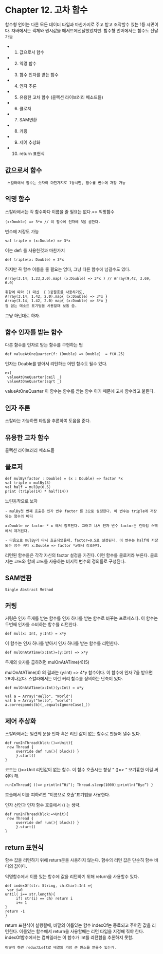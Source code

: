# Chapter 12. 고차 함수

함수형 언어는 다른 모든 데이터 타입과 마찬가지로 주고 받고 조작할수 있는 1등 시민이다.
자바에서는 객체와 원시값을 메서드에전달했었지만. 함수형 언어에서는 함수도 전달 가능


- 1. 값으로서 함수
- 2. 익명 함수
- 3. 함수 인자를 받는 함수
- 4. 인자 추론
- 5. 유용한 고차 함수 (콜렉션 라이브러리 메소드들)
- 6. 클로저
- 7. SAM변환
- 8. 커링
- 9. 제어 추상화
- 10. return 표현식

## 값으로서 함수

```
 스칼라에서 함수는 숫자와 마찬가지로 1등시민, 함수를 변수에 저장 가능
```


## 익명 함수
스칼라에서는 각 함수마다 이름을 줄 필요는 없다.=> 익명함수

```
(x:Double) => 3*x // 이 함수에 인자에 3을 곱한다.
```



변수에 저장도 가능
```
val triple = (x:Double) => 3*x
```

이는 def: 를 사용한것과 마찬가지
```
def triple(x: Double) = 3*x
```

하지만 꼭 함수 이름을 줄 필요는 없다, 그냥 다른 함수에 넘길수도 있다.

```
Array(3.14, 1.23,2.0).map( (x:Double) => 3*x ) // Array(9,42, 3.69, 6.0)
```


```
취향에 따라 () 대신  { }중괄호를 사용하기도,
Array(3.14, 1.42, 2.0).map{ (x:Double) => 3*x }
Array(3.14, 1.42, 2.0) map{ (x:Double) => 3*x }
점 없는 메소드 표기법을 사용할때 보통 씀.
```
그냥 하던대로 하자.


## 함수 인자를 받는 함수

다른 함수를 인자로 받는 함수를 구현하는 법
```
def valueAtOneQuarter(f: (Double) => Double)  = f(0.25)
```

인자는 Double를 받아서 리턴하는 어떤 함수도 될수 있다.
```
ex)
 valueAtOneQuarter(ceil _)
 valueAtOneQuarter(sqrt _)

```

valueAtOneQuarter 이 함수는 함수를 받는 함수 이기 때문에 고차 함수라고 불린다.

## 인자 추론

스칼라는 가능하면 타입을 추론하여 도움을 준다.

## 유용한 고차 함수

콜렉션 라이브러리 메소드들

## 클로저
```
def mulBy(factor : Double) = (x : Double) => factor *x
val triple = mulBy(3)
val half = mulBy(0.5)
print (triple(14) * half(14))

```
느린동작으로 보자

```
- mulBy첫 번째 호출은 인자 변수 factor 를 3으로 설정한다. 이 변수는 triple에 저장되는 함수의 바디

x:Double => factor * x 에서 참조된다. 그러고 나서 인자 변수 factor은 런타임 스택에서 제거된다.

- 다음으로 mulBy가 다시 호출되었을때, factor=0.5로 설정된다. 이 변수는 half에 저장되는 함수 바디 x:Double => factor *x에서 참조된다.

```

리턴된 함수들은 각각 자신의 factor 설정을 가진다.
이런 함수를 클로저라 부른다.
클로저는 코드와 함께 코드를 사용하는 비지역 변수의 정의들로 구성된다.


## SAM변환
    Single Abstract Method


## 커링

   커링은 인자 두개를 받는 함수를 인자 하나를 받는 함수로 바꾸는 프로세스다.
   이 함수는 두번째 인자를 소비하는 함수를 리턴한다.

   ```
   def mul(x: Int, y:Int) = x*y
   ```

   이 함수는 인자 하나를 받아서  인자 하나를 받는 함수를 리턴한다.
   ```
   def mulOnAtATime(x:Int)=(y:Int) => x*y
   ```

   두개의 숫자를 곱하려면
   mulOnAtATime(4)(5)

   mulOnAtATime(4) 의 결과는 (y:Int) => 4*y 함수이다.
   이 함수에 인자 7을 받으면 28이나온다.
   스칼라에서는 이런 커리 함수를 정의하는 단축이 있다.

   ```
   def mulOnAtATime(x:Int)(y:Int) = x*y

   val a = Array("Hello", "World")
   val b = Array("hello", "world")
   a.corresponds(b)(_.equalsIgnoreCase(_))

```

## 제어 추상화
   스칼라에서는 일련의 문을 인자 혹은 리턴 값이 없는 함수로 만들어 낼수 있다.
   ```
   def runInThread(blck:()=>Unit){
    new Thread {
        override def run(){ block() }
        }.start()
   }
   ```

   코드는 ()=>Unit 리턴값이 없는 함수.
   이 함수 호출시는 항상  “ ()=> “ 보기흉한 이걸 써 줘야 해.

   ```
   runInThread{ ()=> println(“Hi”); Thread.sleep(1000);println(“Bye”) }
   ```

   호출에서 이를 피하려면 “이름으로 호출”표기법을 사용한다.

   인자 선언과 인자 함수 호출에서 () 는 생략.
   ```
   def runInThread(blck:=>Unit){
    new Thread {
        override def run(){ block() }
        }.start()
   }
   ```

## return 표현식
   함수 값을 리턴하기 위해 return문을 사용하지 않는다.
   함수의 리턴 값은 단순히 함수 바디의 값이다.

   익명함수에서 이름 있는 함수에 값을 리턴하기 위해 return을 사용할수 있다.

   ```
   def indexOf(str: String, ch:Char):Int ={
    var i=0
   until( i== str.length){
        if( str(i) == ch) return i
        i+= 1
   }
   return -1
   }
   ```

   return  표현식이 실행될때, 바깥의 이름있는 함수 indexOf는 종료되고 주어진 값을 리턴한다.
   이름있는 함수에서 return을 사용할때는 리턴 타입을 지정해 줘야 한다.
   indexOf함수에서는 컴파일러는 이 함수가 Int를 리턴함을 추론하지 못함.

   ```
   어떻게 하면 reductLeft로 배열의 가장 큰 원소를 얻을수 있는가.
   ```